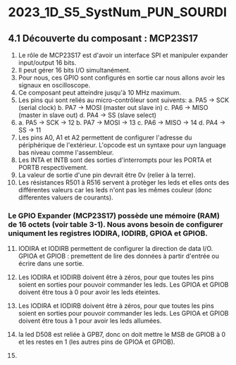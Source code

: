 # 2023_1D_S5_SystNum_PUN_SOURDI
## 4.1 Découverte du composant : MCP23S17
1. Le rôle de MCP23S17 est d'avoir un interface SPI et manipuler expander input/output 16 bits.
2. Il peut gérer 16 bits I/O simultanément.
3. Pour nous, ces GPIO sont configurés en sortie car nous allons avoir les signaux en oscilloscope.
4. Ce composant peut atteindre jusqu'à 10 MHz maximum.
5. Les pins qui sont reliés au micro-contrôleur sont suivents:
    a. PA5 -> SCK (serial clock)
    b. PA7 -> MOSI (master out slave in)
    c. PA6 -> MISO (master in slave out)
    d. PA4 -> SS (slave select)
6.
    a. PA5 -> SCK -> 12
    b. PA7 -> MOSI -> 13
    c. PA6 -> MISO -> 14
    d. PA4 -> SS ->   11
7.  Les pins A0, A1 et A2 permettent de configurer l'adresse du périphérique de l'extérieur. L'opcode est un syntaxe pour uyn language bas niveau comme l'assembleur.
8.  Les INTA et INTB sont des sorties d'interrompts pour les PORTA et PORTB respectivement.
9.  La valeur de sortie d'une pin devrait être 0v (relier à la terre).
10. Les résistances R501 à R516 servent à protèger les leds et elles onts des différentes valeurs car les leds n'ont pas les mêmes couleur (donc differentes valuers de courants).

### Le GPIO Expander (MCP23S17) possède une mémoire (RAM) de 16 octets (voir table 3-1). Nous avons besoin de configurer uniqument les registres IODIRA, IODIRB, GPIOA et GPIOB.
11.
      IODIRA et IODIRB permettent de configurer la direction de data I/O.
      GPIOA et GPIOB : premettent de lire des données à partir d'entrée ou écrire dans une sortie.

12. Les IODIRA et IODIRB doivent être à zéros, pour que toutes les pins soient en sorties pour pouvoir commander les leds.
    Les GPIOA et GPIOB doivent être tous à 0 pour avoir les leds éteintes.
13. Les IODIRA et IODIRB doivent être à zéros, pour que toutes les pins soient en sorties pour pouvoir commander les leds.
    Les GPIOA et GPIOB doivent être tous à 1 pour avoir les leds allumées.
14. la led D508 est reliée à GPB7, donc on doit mettre le MSB de GPIOB à 0 et les restes en 1 (les autres pins de GPIOA et GPIOB).
15. 
